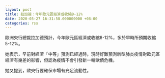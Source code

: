 ```yaml
---
layout: post
title: 拉加德：今年歐元區經濟或收縮8-12%
date: 2020-05-27 16:31:58.000000000 +08:00
categories: rss
---
```


歐洲央行總裁拉加德預計，今年歐元區經濟或收縮8-12%，多於早時所預期收縮5-12%。

她表示，早前對經濟「中等」預測已經過時，現時好難預測新型肺炎疫情對歐元區經濟有幾差的影響，但認為疫情不會引發新一輪歐債危機。

她又提到，歐央行要確保市場有充足流動性。
